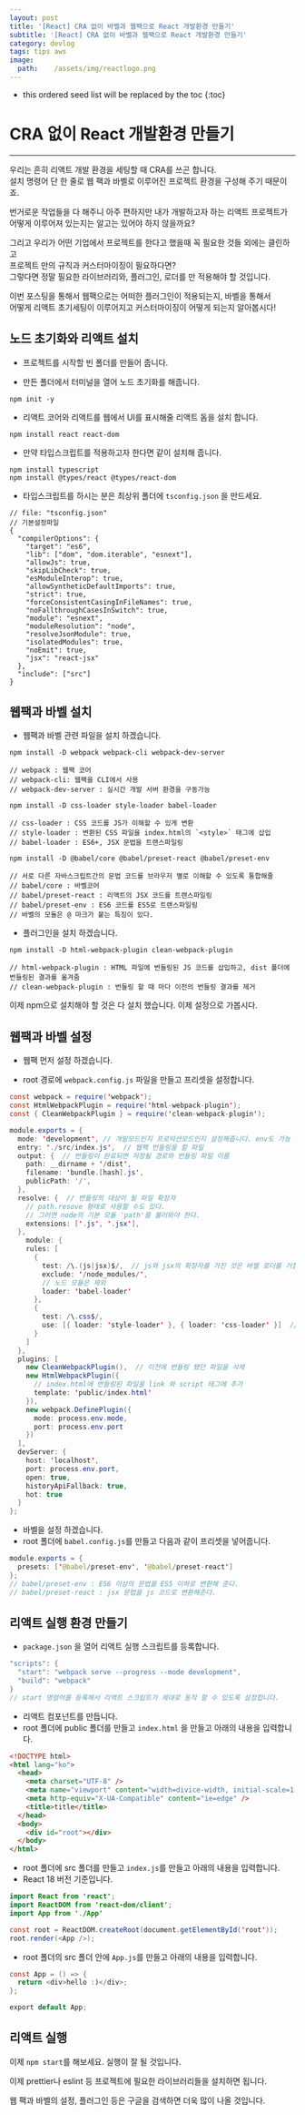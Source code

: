 ```yaml
---
layout: post
title: '[React] CRA 없이 바벨과 웹팩으로 React 개발환경 만들기'
subtitle: '[React] CRA 없이 바벨과 웹팩으로 React 개발환경 만들기'
category: devlog
tags: tips aws
image:
  path:    /assets/img/reactlogo.png
---
```


<!-- more -->

* this ordered seed list will be replaced by the toc
{:toc}  

# CRA 없이 React 개발환경 만들기  
---

우리는 흔히 리액트 개발 환경을 세팅할 때 CRA를 쓰곤 합니다.  
설치 명령어 단 한 줄로 웹 팩과 바벨로 이루어진 프로젝트 환경을 구성해 주기 때문이죠.  

번거로운 작업들을 다 해주니 아주 편하지만 내가 개발하고자 하는 리액트 프로젝트가  
어떻게 이루어져 있는지는 알고는 있어야 하지 않을까요?  

그리고 우리가 어떤 기업에서 프로젝트를 한다고 했을때 꼭 필요한 것들 외에는 클린하고  
프로젝트 만의 규칙과 커스터마이징이 필요하다면?  
그렇다면 정말 필요한 라이브러리와, 플러그인, 로더를 만 적용해야 할 것입니다.  

이번 포스팅을 통해서 웹팩으로는 어떠한 플러그인이 적용되는지, 바벨을 통해서  
어떻게 리액트 초기세팅이 이루어지고 커스터마이징이 어떻게 되는지 알아봅시다!  

## 노드 초기화와 리액트 설치  

* 프로젝트를 시작할 빈 폴더를 만들어 줍니다.

* 만든 폴더에서 터미널을 열어 노드 초기화를 해줍니다.  
```
npm init -y
```  

* 리액트 코어와 리액트를 웹에서 UI를 표시해줄 리액트 돔을 설치 합니다.  
```
npm install react react-dom
```  

* 만약 타입스크립트를 적용하고자 한다면 같이 설치해 줍니다.  
```
npm install typescript
npm install @types/react @types/react-dom
```  

* 타입스크립트를 하시는 분은 최상위 폴더에 `tsconfig.json` 을 만드세요.  
```
// file: "tsconfig.json"
// 기본설정파일
{
  "compilerOptions": {
    "target": "es6",
    "lib": ["dom", "dom.iterable", "esnext"],
    "allowJs": true,
    "skipLibCheck": true,
    "esModuleInterop": true,
    "allowSyntheticDefaultImports": true,
    "strict": true,
    "forceConsistentCasingInFileNames": true,
    "noFallthroughCasesInSwitch": true,
    "module": "esnext",
    "moduleResolution": "node",
    "resolveJsonModule": true,
    "isolatedModules": true,
    "noEmit": true,
    "jsx": "react-jsx"
  },
  "include": ["src"]
}
```  

## 웹팩과 바벨 설치  

* 웹팩과 바벨 관련 파일을 설치 하겠습니다.  

```
npm install -D webpack webpack-cli webpack-dev-server 

// webpack : 웹팩 코어
// webpack-cli: 웹팩을 CLI에서 사용
// webpack-dev-server : 실시간 개발 서버 환경을 구동가능

npm install -D css-loader style-loader babel-loader

// css-loader : CSS 코드를 JS가 이해할 수 있게 변환
// style-loader : 변환된 CSS 파일을 index.html의 `<style>` 태그에 삽입
// babel-loader : ES6+, JSX 문법을 트랜스파일링

npm install -D @babel/core @babel/preset-react @babel/preset-env

// 서로 다른 자바스크립트간의 문법 코드를 브라우저 별로 이해할 수 있도록 통합해줄
// babel/core : 바벨코어
// babel/preset-react : 리액트의 JSX 코드를 트랜스파일링
// babel/preset-env : ES6 코드를 ES5로 트랜스파일링
// 바벨의 모듈은 @ 마크가 붙는 특징이 있다.
```  


* 플러그인을 설치 하겠습니다.  

```
npm install -D html-webpack-plugin clean-webpack-plugin

// html-webpack-plugin : HTML 파일에 번들링된 JS 코드를 삽입하고, dist 폴더에 번들링된 결과를 옮겨줌
// clean-webpack-plugin : 번들링 할 때 마다 이전의 번들링 결과를 제거
```  

이제 npm으로 설치해야 할 것은 다 설치 했습니다. 이제 설정으로 가봅시다.  

## 웹팩과 바벨 설정  

* 웹팩 먼저 설정 하겠습니다.  

* root 경로에 `webpack.config.js` 파일을 만들고 프리셋을 설정합니다.  
  
```java
const webpack = require('webpack');
const HtmlWebpackPlugin = require('html-webpack-plugin');
const { CleanWebpackPlugin } = require('clean-webpack-plugin');

module.exports = {
  mode: 'development', // 개발모드인지 프로덕션모드인지 설정해줍니다. env도 가능
  entry: './src/index.js',  // 웹팩 번들링을 할 파일
  output: {  // 번들링이 완료되면 저장될 경로와 번들링 파일 이름
    path: __dirname + '/dist',
    filename: 'bundle.[hash].js',
    publicPath: '/',
  },
  resolve: {  // 번들링의 대상이 될 파일 확장자
    // path.resove 형태로 사용할 수도 있다.
    // 그러면 node의 기본 모듈 'path'를 불러와야 한다.
    extensions: ['.js', '.jsx'],
  },
    module: {
    rules: [
      {
        test: /\.(js|jsx)$/,  // js와 jsx의 확장자를 가진 것은 바벨 로더를 거침
        exclude: '/node_modules/',
        // 노드 모듈은 제외
        loader: 'babel-loader'
      },
      {
        test: /\.css$/,  
        use: [{ loader: 'style-loader' }, { loader: 'css-loader' }]  // 순서가 중요합니다.
      }
    ]
  },
  plugins: [
    new CleanWebpackPlugin(),  // 이전에 번들링 됐던 파일을 삭제
    new HtmlWebpackPlugin({   
      // index.html에 번들링된 파일을 link 와 script 태그에 추가
      template: 'public/index.html'
    }),
    new webpack.DefinePlugin({
      mode: process.env.mode,
      port: process.env.port
    })
  ],
  devServer: {
    host: 'localhost',
    port: process.env.port,
    open: true,
    historyApiFallback: true,
    hot: true
  }
};
```


* 바벨을 설정 하겠습니다.  
* root 폴더에 `babel.config.js`를 만들고 다음과 같이 프리셋을 넣어줍니다.  

```java
module.exports = {
  presets: ['@babel/preset-env', '@babel/preset-react']
};
// babel/preset-env : ES6 이상의 문법을 ES5 이하로 변환해 준다.
// babel/preset-react : jsx 문법을 js 코드로 변환해준다.
```  


## 리액트 실행 환경 만들기

* `package.json` 을 열어 리액트 실행 스크립트를 등록합니다.  

```java
"scripts": {
  "start": "webpack serve --progress --mode development",
  "build": "webpack"
}
// start 명령어를 등록해서 리액트 스크립트가 제대로 동작 할 수 있도록 설정합니다.  
```



* 리액트 컴포넌트를 만듭니다.  
* root 폴더에 public 폴더를 만들고 `index.html` 을 만들고 아래의 내용을 입력합니다.  

~~~html
<!DOCTYPE html>
<html lang="ko">
  <head>
    <meta charset="UTF-8" />
    <meta name="viewport" content="width=divice-width, initial-scale=1.0" />
    <meta http-equiv="X-UA-Compatible" content="ie=edge" />
    <title>title</title>
  </head>
  <body>
    <div id="root"></div>
  </body>
</html>
~~~

* root 폴더에 src 폴더를 만들고 `index.js`를 만들고 아래의 내용을 입력합니다.  
* React 18 버전 기준입니다.  

```java
import React from 'react';
import ReactDOM from 'react-dom/client';
import App from './App'

const root = ReactDOM.createRoot(document.getElementById('root'));
root.render(<App />);
```

* root 폴더의 src 폴더 안에 `App.js`를 만들고 아래의 내용을 입력합니다.  

~~~java
const App = () => {
  return <div>hello :)</div>;
};

export default App;
~~~


## 리액트 실행

이제 `npm start`를 해보세요.
실행이 잘 될 것입니다.

이제 prettier나 eslint 등 프로젝트에 필요한 라이브러리들을 설치하면 됩니다.

웹 팩과 바벨의 설정, 플러그인 등은 구글을 검색하면 더욱 많이 나올 것입니다.
